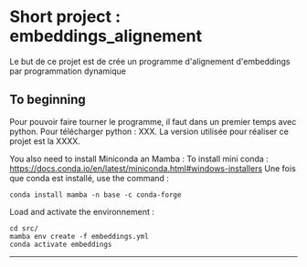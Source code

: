 # Short project : embeddings_alignement

Le but de ce projet est de crée un programme d'alignement d'embeddings par programmation dynamique

## To beginning

Pour pouvoir faire tourner le programme, il faut dans un premier temps avec python. Pour télécharger python : XXX. La version utilisée pour réaliser ce projet est la XXXX.

You also need to install Miniconda an Mamba :
To install mini conda : https://docs.conda.io/en/latest/miniconda.html#windows-installers
Une fois que conda est installé, use the command :

```
conda install mamba -n base -c conda-forge
```


Load and activate the environnement :

```
cd src/
mamba env create -f embeddings.yml
conda activate embeddings

```

***
